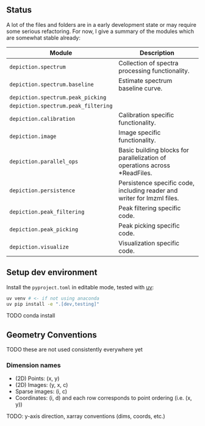 ## Status

A lot of the files and folders are in a early development state or may require some serious refactoring.
For now, I give a summary of the modules which are somewhat stable already:

| Module                              | Description                                                                |
|-------------------------------------|----------------------------------------------------------------------------|
| `depiction.spectrum`                | Collection of spectra processing functionality.                            |
| `depiction.spectrum.baseline`       | Estimate spectrum baseline curve.                                          |
| `depiction.spectrum.peak_picking`   |                                                                            |
| `depiction.spectrum.peak_filtering` |                                                                            |
| `depiction.calibration`             | Calibration specific functionality.                                        |
| `depiction.image`                   | Image specific functionality.                                              |
| `depiction.parallel_ops`            | Basic building blocks for parallelization of operations across *ReadFiles. |
| `depiction.persistence`             | Persistence specific code, including reader and writer for Imzml files.    |
| `depiction.peak_filtering`          | Peak filtering specific code.                                              |
| `depiction.peak_picking`            | Peak picking specific code.                                                |
| `depiction.visualize`               | Visualization specific code.                                               |

## Setup dev environment

Install the `pyproject.toml` in editable mode, tested with [uv](https://github.com/astral-sh/uv):

```bash
uv venv # <- if not using anaconda
uv pip install -e ".[dev,testing]"
```

TODO conda install

## Geometry Conventions

TODO these are not used consistently everywhere yet

### Dimension names

- (2D) Points: (x, y)
- (2D) Images: (y, x, c)
- Sparse images: (i, c)
- Coordinates: (i, d) and each row corresponds to point ordering (i.e. (x, y))

TODO: y-axis direction, xarray conventions (dims, coords, etc.)
